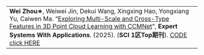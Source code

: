 | |
| :---- |
|**Wei Zhou※**, Weiwei Jin, Dekui Wang, Xingxing Hao, Yongxiang Yu, Caiwen Ma. “[Exploring Multi-Scale and Cross-Type Features in 3D Point Cloud Learning with CCMNet]( )”, **Expert Systems With Applications**. (2025). (**SCI 1区Top期刊**). [CODE click HERE]( ) |
